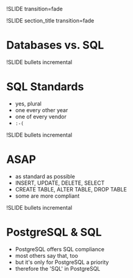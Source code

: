 !SLIDE transition=fade

!SLIDE section_title transition=fade

# Databases vs. SQL #


!SLIDE bullets incremental

# SQL Standards #

* yes, plural
* one every other year
* one of every vendor
* `:-(`

!SLIDE bullets incremental

# ASAP #
* as standard as possible
* INSERT, UPDATE, DELETE, SELECT
* CREATE TABLE, ALTER TABLE, DROP TABLE
* some are more compliant

!SLIDE bullets incremental

# PostgreSQL & SQL #

* PostgreSQL offers SQL compliance
* most others say that, too
* but it's only for PostgreSQL a priority
* therefore the 'SQL' in PostgreSQL
